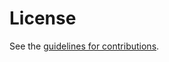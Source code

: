 # License

See the
[guidelines for contributions](https://github.com/ietf-wg-spice/draft-ietf-spice-glue-id/blob/main/CONTRIBUTING.md).
